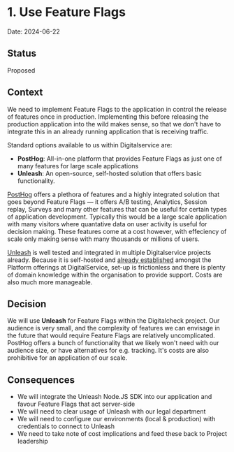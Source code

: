 # 1. Use Feature Flags

Date: 2024-06-22

## Status

Proposed

## Context

We need to implement Feature Flags to the application in control the release of features once in production. Implementing this before releasing the production application into the wild makes sense, so that we don't have to integrate this in an already running application that is receiving traffic.

Standard options available to us within Digitalservice are:

- **PostHog**: All-in-one platform that provides Feature Flags as just one of many features for large scale applications
- **Unleash**: An open-source, self-hosted solution that offers basic functionality.

[PostHog](https://posthog.com/) offers a plethora of features and a highly integrated solution that goes beyond Feature Flags — it offers A/B testing, Analytics, Session replay, Surveys and many other features that can be useful for certain types of application development. Typically this would be a large scale application with many visitors where quantative data on user activity is useful for decision making. These features come at a cost however, with effeciency of scale only making sense with many thousands or millions of users.

[Unleash](https://www.getunleash.io/) is well tested and integrated in multiple Digitalservice projects already. Because it is self-hosted and [already established](https://features.p.digitalservice.dev/) amongst the Platform offerings at DigitalService, set-up is frictionless and there is plenty of domain knowledge within the organisation to provide support. Costs are also much more manageable.

## Decision

We will use **Unleash** for Feature Flags within the Digitalcheck project. Our audience is very small, and the complexity of features we can envisage in the future that would require Feature Flags are relatively uncomplicated. PostHog offers a bunch of functionality that we likely won't need with our audience size, or have alternatives for e.g. tracking. It's costs are also prohibitive for an application of our scale.

## Consequences

- We will integrate the Unleash Node.JS SDK into our application and favour Feature Flags that act server-side
- We will need to clear usage of Unleash with our legal department
- We will need to configure our environments (local & production) with credentials to connect to Unleash
- We need to take note of cost implications and feed these back to Project leadership
